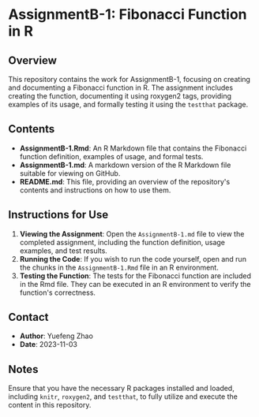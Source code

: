 # AssignmentB-1: Fibonacci Function in R

## Overview

This repository contains the work for AssignmentB-1, focusing on creating and documenting a Fibonacci function in R. The assignment includes creating the function, documenting it using roxygen2 tags, providing examples of its usage, and formally testing it using the `testthat` package.

## Contents

- **AssignmentB-1.Rmd**: An R Markdown file that contains the Fibonacci function definition, examples of usage, and formal tests.
- **AssignmentB-1.md**: A markdown version of the R Markdown file suitable for viewing on GitHub.
- **README.md**: This file, providing an overview of the repository's contents and instructions on how to use them.

## Instructions for Use

1. **Viewing the Assignment**: Open the `AssignmentB-1.md` file to view the completed assignment, including the function definition, usage examples, and test results.
2. **Running the Code**: If you wish to run the code yourself, open and run the chunks in the `AssignmentB-1.Rmd` file in an R environment.
3. **Testing the Function**: The tests for the Fibonacci function are included in the Rmd file. They can be executed in an R environment to verify the function's correctness.

## Contact

- **Author**: Yuefeng Zhao
- **Date**: 2023-11-03

## Notes

Ensure that you have the necessary R packages installed and loaded, including `knitr`, `roxygen2`, and `testthat`, to fully utilize and execute the content in this repository.


